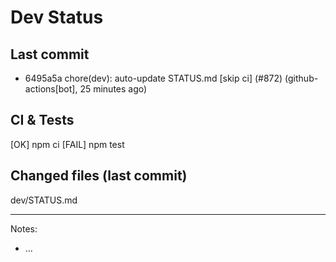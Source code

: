 # Dev Status

## Last commit
- 6495a5a chore(dev): auto-update STATUS.md [skip ci] (#872) (github-actions[bot], 25 minutes ago)
## CI & Tests
[OK] npm ci
[FAIL] npm test

## Changed files (last commit)
dev/STATUS.md

---
Notes:
- ...
